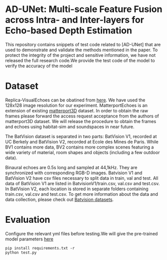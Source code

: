 # AD-UNet: Multi-scale Feature Fusion across Intra- and Inter-layers for Echo-based Depth Estimation
This repository contains snippets of test code related to [AD-UNet] that are used to demonstrate and validate the methods mentioned in the paper. To protect the integrity of the project and sensitive information, we have not released the full research code.We provide the test code of the model to verify the accuracy of the model

# Dataset
Replica-VisualEchoes can be obatined from  [here](https://github.com/facebookresearch/VisualEchoes). We have used the 128x128 image resolution for our experiment.
MatterportEchoes is an extension of existing [matterport3D](https://niessner.github.io/Matterport/) dataset. In order to obtain the raw frames please forward the access request acceptance from the authors of matterport3D dataset. We will release the procedure to obtain the frames and echoes using habitat-sim and soundspaces in near future.

The BatVision dataset is separated in two parts: BatVision V1, recorded at UC Berkely and BatVision V2, recorded at Ecole des Mines de Paris. While BV1 contains more data, BV2 contains more complex scenes featuring a wide variety of material, room shapes and objects (including a few outdoor data).

Binaural echoes are 0.5s long and sampled at 44,1kHz. They are synchronized with corresponding RGB-D images.
Batvision V1 and BatVision V2 have csv files necessary to split data in train, val and test.
All data of BatVision V1 are listed in BatvisionV1/train.csv, val.csv and test.csv. In BatVision V2, each location is stored in separate folders containing train.csv, val.csv and test.csv.
To get more information about the data and data collection, please check out [Batvision datasets](https://cloud.minesparis.psl.eu/index.php/s/qurl3oySgTmT85M).

# Evaluation
Configure the relevant yml files before testing.We will give the pre-trained model parameters [here](https://drive.google.com/file/d/1BiNgFQNvO8n4_RZGusPzk4qksGiGQgX6/view?usp=drive_link)
```
pip install requirements.txt -r
python test.py
```
